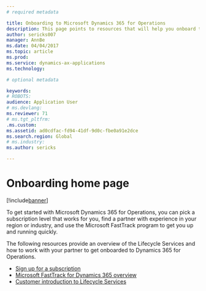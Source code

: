 ```yaml
---
# required metadata

title: Onboarding to Microsoft Dynamics 365 for Operations
description: This page points to resources that will help you onboard to Microsoft Dynamics 365 for Operations.
author: sericks007
manager: AnnBe
ms.date: 04/04/2017
ms.topic: article
ms.prod: 
ms.service: dynamics-ax-applications
ms.technology: 

# optional metadata

keywords: 
# ROBOTS: 
audience: Application User
# ms.devlang: 
ms.reviewer: 71
# ms.tgt_pltfrm: 
.ms.custom: 
ms.assetid: ad0cdfac-fd94-41df-9d0c-fbe0a91e2dce
ms.search.region: Global
# ms.industry: 
ms.author: sericks

---
```


# Onboarding home page

[!include[banner](../includes/banner.md)]


To get started with Microsoft Dynamics 365 for Operations, you can pick a subscription level that works for you, find a partner with experience in your region or industry, and use the Microsoft FastTrack program to get you up and running quickly.  

The following resources provide an overview of the Lifecycle Services and how to work with your partner to get onboarded to Dynamics 365 for Operations.
-   [Sign up for a subscription](/dynamics365/operations/dev-itpro/dev-tools/sign-up-preview-subscription)
-   [Microsoft FastTrack for Dynamics 365 overview](fasttrack-dynamics-365-overview.md)
-   [Customer introduction to Lifecycle Services](/dynamics365/operations/dev-itpro/lifecycle-services/lcs-works-lcs)



